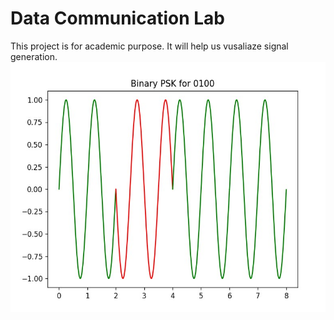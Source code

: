 # Data Communication Lab
This project is for academic purpose. It will help us vusaliaze signal generation.</br> 
<img src="Images/05PSK.jpg" height="400">

